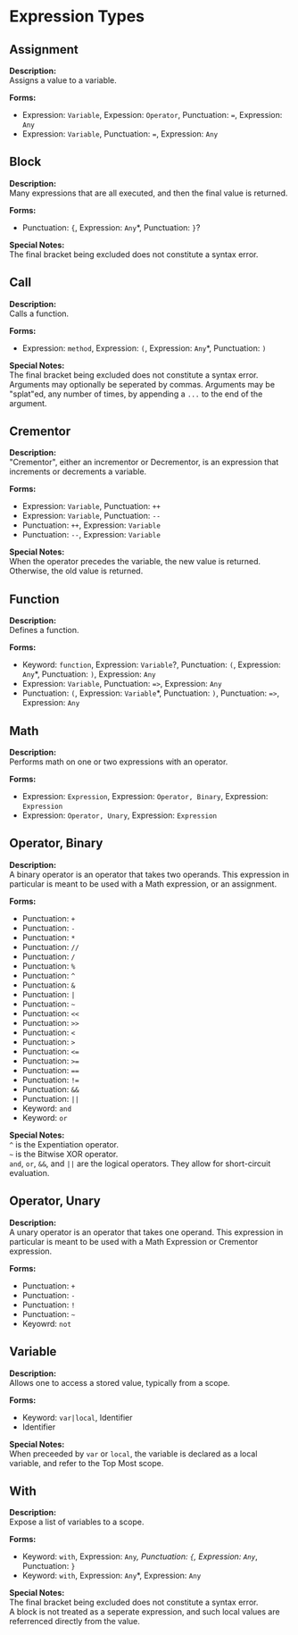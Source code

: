 # Expression Types

## Assignment

**Description:**\
Assigns a value to a variable.

**Forms:**
* Expression: `Variable`, Expession: `Operator`, Punctuation: `=`, Expression: `Any`
* Expression: `Variable`, Punctuation: `=`, Expression: `Any`

## Block

**Description:**\
Many expressions that are all executed, and then the final value is returned.

**Forms:**
* Punctuation: `{`, Expression: `Any`*, Punctuation: `}`?

**Special Notes:**\
The final bracket being excluded does not constitute a syntax error.

## Call


**Description:**\
Calls a function.

**Forms:**
* Expression: `method`, Expression: `(`, Expression: `Any`*, Punctuation: `)`

**Special Notes:**\
The final bracket being excluded does not constitute a syntax error.
Arguments may optionally be seperated by commas.
Arguments may be "splat"ed, any number of times, by appending a `...` to the end of the argument.

## Crementor

**Description:**\
"Crementor", either an incrementor or Decrementor, is an expression that increments or decrements a variable.

**Forms:**
* Expression: `Variable`, Punctuation: `++`
* Expression: `Variable`, Punctuation: `--`
* Punctuation: `++`, Expression: `Variable`
* Punctuation: `--`, Expression: `Variable`

**Special Notes:**\
When the operator precedes the variable, the new value is returned. Otherwise, the old value is returned.

## Function

**Description:**\
Defines a function.

**Forms:**
* Keyword: `function`, Expression: `Variable`?, Punctuation: `(`, Expression: `Any`*, Punctuation: `)`, Expression: `Any`
* Expression: `Variable`, Punctuation: `=>`, Expression: `Any`
* Punctuation: `(`, Expression: `Variable`*, Punctuation: `)`, Punctuation: `=>`, Expression: `Any`

## Math

**Description:**\
Performs math on one or two expressions with an operator.

**Forms:**
* Expression: `Expression`, Expression: `Operator, Binary`, Expression: `Expression`
* Expression: `Operator, Unary`, Expression: `Expression`

## Operator, Binary

**Description:**\
A binary operator is an operator that takes two operands. This expression in particular is meant to be used with a Math expression, or an assignment.

**Forms:**
* Punctuation: `+`
* Punctuation: `-`
* Punctuation: `*`
* Punctuation: `//`
* Punctuation: `/`
* Punctuation: `%`
* Punctuation: `^`
* Punctuation: `&`
* Punctuation: `|`
* Punctuation: `~`
* Punctuation: `<<`
* Punctuation: `>>`
* Punctuation: `<`
* Punctuation: `>`
* Punctuation: `<=`
* Punctuation: `>=`
* Punctuation: `==`
* Punctuation: `!=`
* Punctuation: `&&`
* Punctuation: `||`
* Keyword: `and`
* Keyword: `or`

**Special Notes:**\
`^` is the Expentiation operator.\
`~` is the Bitwise XOR operator.\
`and`, `or`, `&&`, and `||` are the logical operators. They allow for short-circuit evaluation.

## Operator, Unary

**Description:**\
A unary operator is an operator that takes one operand. This expression in particular is meant to be used with a Math Expression or Crementor expression.

**Forms:**
* Punctuation: `+`
* Punctuation: `-`
* Punctuation: `!`
* Punctuation: `~`
* Keyowrd: `not`

## Variable

**Description:**\
Allows one to access a stored value, typically from a scope.

**Forms:**
* Keyword: `var|local`, Identifier
* Identifier

**Special Notes:**\
When preceeded by `var` or `local`, the variable is declared as a local variable, and refer to the Top Most scope.

## With

**Description:**\
Expose a list of variables to a scope.

**Forms:**
* Keyword: `with`, Expression: `Any`*, Punctuation: `{`, Expression: `Any`*, Punctuation: `}`
* Keyword: `with`, Expression: `Any`*, Expression: `Any`

**Special Notes:**\
The final bracket being excluded does not constitute a syntax error.\
A block is not treated as a seperate expression, and such local values are referrenced directly from the value.